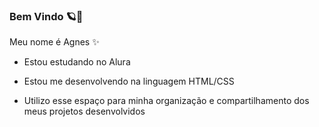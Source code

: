 ### Bem Vindo 🪐💫     

Meu nome é Agnes ✨️

- Estou estudando no Alura

- Estou me desenvolvendo na linguagem HTML/CSS

- Utilizo esse espaço para minha organização e compartilhamento dos meus projetos desenvolvidos 

